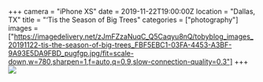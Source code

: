 +++
camera = "iPhone XS"
date = 2019-11-22T19:00:00Z
location = "Dallas, TX"
title = "‘Tis the Season of Big Trees"
categories = ["photography"]
images = ["https://imagedelivery.net/zJmFZzaNuqC_Q5Caqyu8nQ/tobyblog_images_20191122-tis-the-season-of-big-trees_FBF5EBC1-03FA-4453-A3BF-9A93E5DA9FBD_pugfgp.jpg/fit=scale-down,w=780,sharpen=1,f=auto,q=0.9,slow-connection-quality=0.3"]
+++
![](https://imagedelivery.net/zJmFZzaNuqC_Q5Caqyu8nQ/tobyblog_images_20191122-tis-the-season-of-big-trees_FBF5EBC1-03FA-4453-A3BF-9A93E5DA9FBD_pugfgp.jpg/fit=scale-down,w=780,sharpen=1,f=auto,q=0.9,slow-connection-quality=0.3)
<!--more-->
